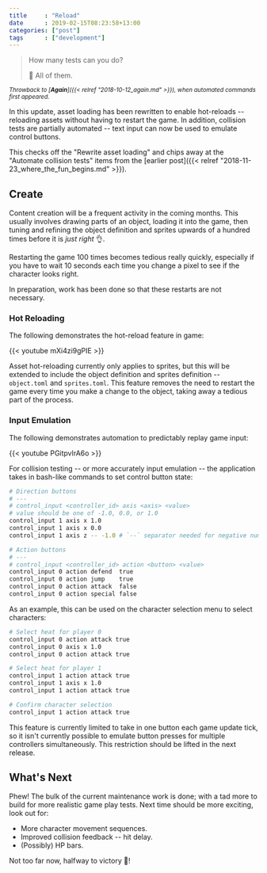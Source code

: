 ```yaml
---
title     : "Reload"
date      : 2019-02-15T08:23:58+13:00
categories: ["post"]
tags      : ["development"]
---
```


> How many tests can you do?
>
> 📜 All of them.

<sub>_Throwback to [**Again**]({{< relref "2018-10-12_again.md" >}}), when automated commands first appeared._</sub>

In this update, asset loading has been rewritten to enable hot-reloads -- reloading assets without having to restart the game. In addition, collision tests are partially automated -- text input can now be used to emulate control buttons.

This checks off the "Rewrite asset loading" and chips away at the "Automate collision tests" items from the [earlier post]({{< relref "2018-11-23_where_the_fun_begins.md" >}}).

## Create

Content creation will be a frequent activity in the coming months. This usually involves drawing parts of an object, loading it into the game, then tuning and refining the object definition and sprites upwards of a hundred times before it is *just right* :ok_hand:.

Restarting the game 100 times becomes tedious really quickly, especially if you have to wait 10 seconds each time you change a pixel to see if the character looks right.

In preparation, work has been done so that these restarts are not necessary.

### Hot Reloading

The following demonstrates the hot-reload feature in game:

{{< youtube mXi4zi9gPIE >}}

Asset hot-reloading currently only applies to sprites, but this will be extended to include the object definition and sprites definition -- `object.toml` and `sprites.toml`. This feature removes the need to restart the game every time you make a change to the object, taking away a tedious part of the process.

### Input Emulation

The following demonstrates automation to predictably replay game input:

{{< youtube PGitpvlrA6o >}}

For collision testing -- or more accurately input emulation -- the application takes in bash-like commands to set control button state:

```bash
# Direction buttons
# ---
# control_input <controller_id> axis <axis> <value>
# value should be one of -1.0, 0.0, or 1.0
control_input 1 axis x 1.0
control_input 1 axis x 0.0
control_input 1 axis z -- -1.0 # `--` separator needed for negative numbers

# Action buttons
# ---
# control_input <controller_id> action <button> <value>
control_input 0 action defend  true
control_input 0 action jump    true
control_input 0 action attack  false
control_input 0 action special false
```

As an example, this can be used on the character selection menu to select characters:

```bash
# Select heat for player 0
control_input 0 action attack true
control_input 0 axis x 1.0
control_input 0 action attack true

# Select heat for player 1
control_input 1 action attack true
control_input 1 axis x 1.0
control_input 1 action attack true

# Confirm character selection
control_input 1 action attack true
```

This feature is currently limited to take in one button each game update tick, so it isn't currently possible to emulate button presses for multiple controllers simultaneously. This restriction should be lifted in the next release.

## What's Next

Phew! The bulk of the current maintenance work is done; with a tad more to build for more realistic game play tests. Next time should be more exciting, look out for:

* More character movement sequences.
* Improved collision feedback -- hit delay.
* (Possibly) HP bars.

Not too far now, halfway to victory 🥈!
